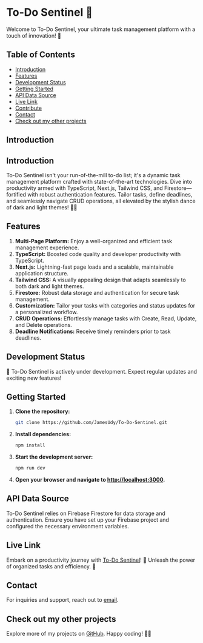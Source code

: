 # To-Do Sentinel 🚀

Welcome to To-Do Sentinel, your ultimate task management platform with a touch of innovation! 📝

## Table of Contents
- [Introduction](#introduction)
- [Features](#features)
- [Development Status](#development-status)
- [Getting Started](#getting-started)
- [API Data Source](#api-data-source)
- [Live Link](#live-link)
- [Contribute](#contribute)
- [Contact](#contact)
- [Check out my other projects](#check-out-my-other-projects)

## Introduction

## Introduction

To-Do Sentinel isn't your run-of-the-mill to-do list; it's a dynamic task management platform crafted with state-of-the-art technologies. Dive into productivity armed with TypeScript, Next.js, Tailwind CSS, and Firestore—fortified with robust authentication features. Tailor tasks, define deadlines, and seamlessly navigate CRUD operations, all elevated by the stylish dance of dark and light themes! 🎨🚀

## Features

1. **Multi-Page Platform:** Enjoy a well-organized and efficient task management experience.
2. **TypeScript:** Boosted code quality and developer productivity with TypeScript.
3. **Next.js:** Lightning-fast page loads and a scalable, maintainable application structure.
4. **Tailwind CSS:** A visually appealing design that adapts seamlessly to both dark and light themes.
5. **Firestore:** Robust data storage and authentication for secure task management.
6. **Customization:** Tailor your tasks with categories and status updates for a personalized workflow.
7. **CRUD Operations:** Effortlessly manage tasks with Create, Read, Update, and Delete operations.
8. **Deadline Notifications:** Receive timely reminders prior to task deadlines.

## Development Status

🚧 To-Do Sentinel is actively under development. Expect regular updates and exciting new features!

## Getting Started

1. **Clone the repository:**
   ```bash
   git clone https://github.com/JamesUdy/To-Do-Sentinel.git
   ```

2. **Install dependencies:**
   ```bash
   npm install
   ```

3. **Start the development server:**
   ```bash
   npm run dev
   ```

4. **Open your browser and navigate to [http://localhost:3000](http://localhost:3000).**

## API Data Source

To-Do Sentinel relies on Firebase Firestore for data storage and authentication. Ensure you have set up your Firebase project and configured the necessary environment variables.

## Live Link

Embark on a productivity journey with [To-Do Sentinel](https://to-do-sentinel.vercel.app/)! 🌟 Unleash the power of organized tasks and efficiency. 🚀

## Contact

For inquiries and support, reach out to [email](udayamvad@gmail.com).

## Check out my other projects

Explore more of my projects on [GitHub](https://github.com/JamesUdy?tab=repositories). Happy coding! 🚀✨
